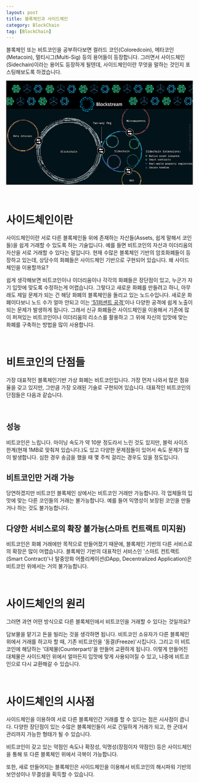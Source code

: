 ```yaml
---
layout: post
title: 블록체인과 사이드체인
category: BlockChain
tag: [BlockChain]
---
```


블록체인 또는 비트코인을 공부하다보면 컬러드 코인(Coloredcoin), 메타코인(Metacoin),
멀티시그(Multi-Sig) 등의 용어들이 등장합니다. 그러면서 사이드체인(Sidechain)이라는
용어도 등장하게 될텐데, 사이드체인이란 무엇을 말하는 것인지 포스팅해보도록 하겠습니다.

![image -fullwidth](/assets/2017-06-28-blockchain-and-sidechain/01.png)

<br>

# 사이드체인이란
사이드체인이란 서로 다른 블록체인들 위에 존재하는 자산들(Assets, 쉽게 말해서 코인들)을
쉽게 거래할 수 있도록 하는 기술입니다. 예를 들면 비트코인의 자산과 이더리움의 자산을
서로 거래할 수 있다는 말입니다. 현재 수많은 블록체인 기반의 암호화폐들이 등장하고 있는데,
상당수의 화폐들은 사이드체인 기반으로 구현되어 있습니다. 왜 사이드체인을 이용할까요?

쉽게 생각해보면 비트코인이나 이더리움이나 각각의 화폐들은 장단점이 있고, 누군가
자기 입맛에 맞도록 수정하는게 어렵습니다. 그렇다고 새로운 화폐를 만들려고 하니,
아무래도 제일 문제가 되는 건 해당 화폐의 블록체인을 돌리고 있는 노드수입니다.
새로운 화폐이다보니 노드 수가 얼마 안되고 이는 ['51퍼센트 공격'](/blockchain/2017/06/26/how-to-hacking-blockchain/)이나 다양한 공격에 쉽게
노출이 되는 문제가 발생하게 됩니다. 그래서 신규 화폐들은 사이드체인을 이용해서
기존에 많이 퍼져있는 비트코인이나 이더리움의 리소스를 활용하고 그 위에 자신의 입맛에
맞는 화폐를 구축하는 방법을 많이 사용합니다.

<br>

# 비트코인의 단점들

가장 대표적인 블록체인기반 가상 화폐는 비트코인입니다. 가장 먼저 나와서 많은 점유율을
갖고 있지만, 그만큼 가장 오래된 기술로 구현되어 있습니다. 대표적인 비트코인의 단점들은
다음과 같습니다.

<br>

## 성능

비트코인은 느립니다. 마이닝 속도가 약 10분 정도라서 느린 것도 있지만,
블럭 사이즈 한계(현재 1MB로 맞춰져 있습니다.)도 있고 다양한 문제점들이 있어서
속도 문제가 많이 발생합니다. 심한 경우 송금을 했을 때 몇 주씩 걸리는 경우도 있을 정도입니다.

## 비트코인만 거래 가능

당연하겠지만 비트코인 블록체인 상에서는 비트코인 거래만 가능합니다.
각 업체들의 입맛에 맞는 다른 코인들의 거래는 불가능합니다.
예를 들어 익명성이 보장된 코인을 만들거나 하는 것도 불가능합니다.


## 다양한 서비스로의 확장 불가능(스마트 컨트랙트 미지원)

비트코인은 화폐 거래에만 목적으로 만들어졌기 때문에, 블록체인 기반의 다른 서비스로의
확장은 많이 어렵습니다. 블록체인 기반의 대표적인 서비스인
'스마트 컨트랙트(Smart Contract)'나 탈중앙화 어플리케이션(DApp, Decentralized Application)은
비트코인 위에서는 거의 불가능합니다.

<br>

# 사이드체인의 원리

그러면 과연 어떤 방식으로 다른 블록체인에서 비트코인을 거래할 수 있다는 것일까요?

담보물을 맡기고 돈을 빌리는 것을 생각하면 됩니다. 비트코인 소유자가 다른 블록체인 위에서
거래를 하고자 할 때, 기존 비트코인을 '동결(Freeze)'시킵니다. 그리고 이 비트코인에 해당하는
'대체물(Counterpart)'을 만들어 교환하게 됩니다. 이렇게 만들어진 대체물은 사이드체인 위에서
얼마든지 입맛에 맞게 사용되어질 수 있고, 나중에 비트코인으로 다시 교환해갈 수 있습니다.

<br>

# 사이드체인의 시사점

사이드체인을 이용하여 서로 다른 블록체인간 거래를 할 수 있다는 점은 시사점이 큽니다.
다양한 장단점이 있는 수많은 블록체인들이 서로 긴밀하게 거래가 되고, 한 군데서 관리까지
가능한 형태가 될 수 있습니다.

비트코인이 갖고 있는 약점인 속도나 확장성, 익명성(장점이자 약점인) 등은 사이드체인을 통해
또 다른 블록체인 위에서 극복이 가능합니다.

또한, 새로 만들어지는 블록체인은 사이드체인을 이용해서 비트코인의 해시파워 기반의
보안성이나 무결성을 획득할 수 있습니다.
